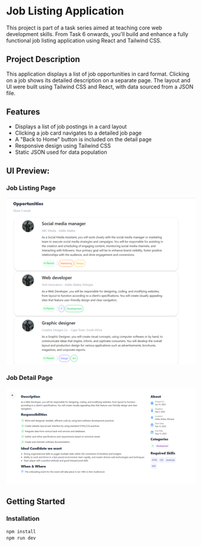 # Job Listing Application

This project is part of a task series aimed at teaching core web development skills. From Task 6 onwards, you'll build and enhance a fully functional job listing application using React and Tailwind CSS.

## Project Description

This application displays a list of job opportunities in card format. Clicking on a job shows its detailed description on a separate page. The layout and UI were built using Tailwind CSS and React, with data sourced from a JSON file.

## Features

- Displays a list of job postings in a card layout
- Clicking a job card navigates to a detailed job page
- A "Back to Home" button is included on the detail page
- Responsive design using Tailwind CSS
- Static JSON used for data population

## UI Preview:

### Job Listing Page

![Job Listing Page](public/pic1.png)

### Job Detail Page

![Job Detail Page](public/pic2.png)

## Getting Started

### Installation

```bash
npm install
npm run dev
```
